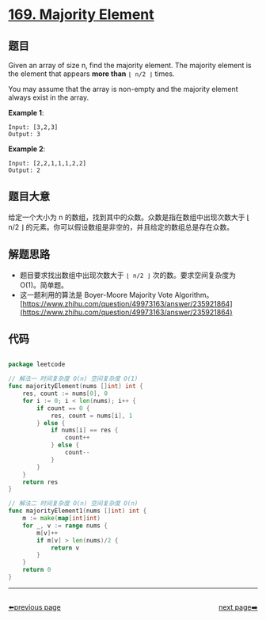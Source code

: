 # [169. Majority Element](https://leetcode.com/problems/majority-element/)


## 题目

Given an array of size n, find the majority element. The majority element is the element that appears **more than** `⌊ n/2 ⌋` times.

You may assume that the array is non-empty and the majority element always exist in the array.

**Example 1**:

    Input: [3,2,3]
    Output: 3

**Example 2**:

    Input: [2,2,1,1,1,2,2]
    Output: 2

## 题目大意


给定一个大小为 n 的数组，找到其中的众数。众数是指在数组中出现次数大于 ⌊ n/2 ⌋ 的元素。你可以假设数组是非空的，并且给定的数组总是存在众数。


## 解题思路

- 题目要求找出数组中出现次数大于 `⌊ n/2 ⌋` 次的数。要求空间复杂度为 O(1)。简单题。
- 这一题利用的算法是 Boyer-Moore Majority Vote Algorithm。[https://www.zhihu.com/question/49973163/answer/235921864](https://www.zhihu.com/question/49973163/answer/235921864)

## 代码

```go

package leetcode

// 解法一 时间复杂度 O(n) 空间复杂度 O(1)
func majorityElement(nums []int) int {
	res, count := nums[0], 0
	for i := 0; i < len(nums); i++ {
		if count == 0 {
			res, count = nums[i], 1
		} else {
			if nums[i] == res {
				count++
			} else {
				count--
			}
		}
	}
	return res
}

// 解法二 时间复杂度 O(n) 空间复杂度 O(n)
func majorityElement1(nums []int) int {
	m := make(map[int]int)
	for _, v := range nums {
		m[v]++
		if m[v] > len(nums)/2 {
			return v
		}
	}
	return 0
}


```



----------------------------------------------
<div style="display: flex;justify-content: space-between;align-items: center;">
<p><a href="https://books.halfrost.com/leetcode/ChapterFour/0100~0199/0168.Excel-Sheet-Column-Title/">⬅️previous page</a></p>
<p><a href="https://books.halfrost.com/leetcode/ChapterFour/0100~0199/0171.Excel-Sheet-Column-Number/">next page➡️</a></p>
</div>
